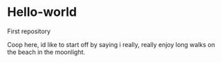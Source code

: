 # Hello-world
First repository

Coop here, id like to start off by saying i really, really 
enjoy long walks on the beach in the moonlight.
